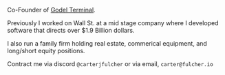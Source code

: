 Co-Founder of [Godel Terminal](https://godelnum.com). 

Previously I worked on Wall St. at a mid stage company where I developed software that directs over $1.9 Billion dollars.

I also run a family firm holding real estate, commerical equipment, and long/short equity positions. 

Contract me via discord `@carterjfulcher` or via email, `carter@fulcher.io` 
